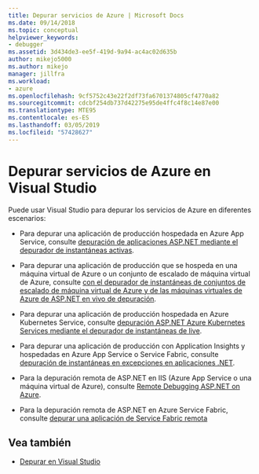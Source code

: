```yaml
---
title: Depurar servicios de Azure | Microsoft Docs
ms.date: 09/14/2018
ms.topic: conceptual
helpviewer_keywords:
- debugger
ms.assetid: 3d434de3-ee5f-419d-9a94-ac4ac02d635b
author: mikejo5000
ms.author: mikejo
manager: jillfra
ms.workload:
- azure
ms.openlocfilehash: 9cf5752c43e22f2df73fa6701374805cf4770a82
ms.sourcegitcommit: cdcbf254db737d42275e95de4ffc4f8c14e87e00
ms.translationtype: MTE95
ms.contentlocale: es-ES
ms.lasthandoff: 03/05/2019
ms.locfileid: "57428627"
---
```

# <a name="debug-azure-services-in-visual-studio"></a>Depurar servicios de Azure en Visual Studio

Puede usar Visual Studio para depurar los servicios de Azure en diferentes escenarios:

- Para depurar una aplicación de producción hospedada en Azure App Service, consulte [depuración de aplicaciones ASP.NET mediante el depurador de instantáneas activas](../debugger/debug-live-azure-applications.md).

- Para depurar una aplicación de producción que se hospeda en una máquina virtual de Azure o un conjunto de escalado de máquina virtual de Azure, consulte [con el depurador de instantáneas de conjuntos de escalado de máquina virtual de Azure y de las máquinas virtuales de Azure de ASP.NET en vivo de depuración](../debugger/debug-live-azure-virtual-machines.md).

- Para depurar una aplicación de producción hospedada en Azure Kubernetes Service, consulte [depuración ASP.NET Azure Kubernetes Services mediante el depurador de instantáneas de live](../debugger/debug-live-azure-kubernetes.md).

- Para depurar una aplicación de producción con Application Insights y hospedadas en Azure App Service o Service Fabric, consulte [depuración de instantáneas en excepciones en aplicaciones .NET](/azure/application-insights/app-insights-snapshot-debugger).

- Para la depuración remota de ASP.NET en IIS (Azure App Service o una máquina virtual de Azure), consulte [Remote Debugging ASP.NET on Azure](remote-debugging-azure.md).

- Para la depuración remota de ASP.NET en Azure Service Fabric, consulte [depurar una aplicación de Service Fabric remota](/azure/service-fabric/service-fabric-debugging-your-application#debug-a-remote-service-fabric-application)

## <a name="see-also"></a>Vea también

- [Depurar en Visual Studio](../debugger/index.md)

